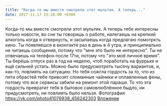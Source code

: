 ```yaml
---
title: "Когда-то мы вместе смотрели этот мультик. А теперь..."
date: 2017-11-17 15:28:00 +0300
---
```


Когда-то мы вместе смотрели этот мультик. А теперь тебе интересны только новости, во сне ты говоришь о работе, налегаешь на крепкий алкоголь когда я отвернусть, и засыпаешь когда предлагаю помотркть кино.
Ты появляешся в вконтакте раз в день в 4 утра, и принципиально не читаешь сообщения, потому что "мне это было не интересно". Ты не отвечаешь на телефон после 17ти, потому что "это моё личное время". Ты берёшь отпуск раз в год на неделю, чтоб поработать на фуррьке и ещё сильней устать.
Можно было предусмотреть тысячу вариантов, и, как-то, повлиять на ситуацию. Но тебя сожгла гордость за то, что из пяти обрастей тебе привозят сломанные чайники и оплавленные фены, потому что все сервисы забили на ремонт этой параши. То что эта гордость превратит тебя в бытовое самовлюблённое быдло, ни придусмотреть, ни повлиять было нельзя.
Фотография
<a class="vk-attach" href="https://vk.com/photo41076938_456242303">https://vk.com/photo41076938_456242303</a>
<a class="vk-attach" href="https://vk.com/photo41076938_456242303">Вложение</a>

